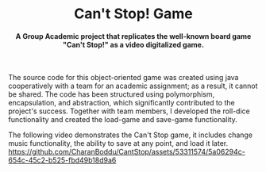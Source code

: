 <h1 align="center">Can't Stop! Game</h1>
<h4 align="center">A Group Academic project that replicates the well-known board game "Can't Stop!" as a video digitalized game.</h4> <br>

The source code for this object-oriented game was created using java cooperatively with a team for an academic assignment; as a result, it cannot be shared. The code has been structured using polymorphism, encapsulation, and abstraction, which significantly contributed to the project's success. Together with team members, I developed the roll-dice functionality and created the load-game and save-game functionality.

The following video demonstrates the Can't Stop game, it includes change music functionality, the ability to save at any point, and load it later. 
https://github.com/CharanBoddu/CantStop/assets/53311574/5a06294c-654c-45c2-b525-fbd49b18d9a6

